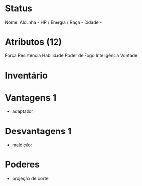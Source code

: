 # Status
Nome: 
Alcunha - 
HP / 
Energia / 
Raça - 
Cidade - 

# Atributos (12)
Força 
Resistência 
Habilidade 
Poder de Fogo 
Inteligência 
Vontade

# Inventário  

# Vantagens 1
- adaptador

# Desvantagens 1
- maldição: 

# Poderes
- projeção de corte